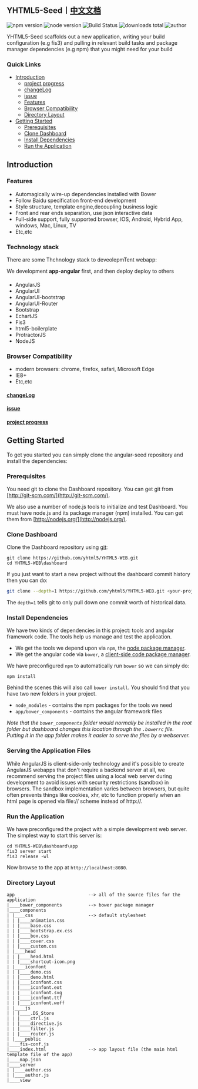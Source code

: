 ## YHTML5-Seed丨[中文文档]
![npm version] ![node version] ![Build Status] ![downloads total] ![author]

YHTML5-Seed scaffolds out a new application, writing your build configuration (e.g fis3)
and pulling in relevant build tasks and package manager dependencies (e.g npm) that you might need for your build   
               

### Quick Links
- [Introduction](#introduction)
    - [project progress]  
    - [changeLog](https://github.com/yhtml5/FW-Dashboard/blob/master/changeLog.md)
    - [issue]
    - [Features](#features)
    - [Browser Compatibility](#browser-compatibility)
    - [Directory Layout](#directory-layout) 
- [Getting Started](#getting-started)
    - [Prerequisites](#prerequisites)
    - [Clone Dashboard](#clone-dashboard)
    - [Install Dependencies](#install-dependencies)
    - [Run the Application](#run-the-application)
    

## Introduction  

### Features  
  * Automagically wire-up dependencies installed with Bower
  * Follow Baidu specification front-end development
  * Style structure, template engine,decoupling business logic
  * Front and rear ends separation, use json interactive data
  * Full-side support, fully supported browser, IOS, Android, Hybrid App, windows, Mac, Linux, TV
  * Etc,etc

### Technology stack

There are some Thchnology stack to deveolepmTent webapp:

We development **app-angular** first, and then deploy deploy to others

#### 


  * AngularJS
  * AngularUI
  * AngularUI-bootstrap
  * AngularUI-Router
  * Bootstrap
  * EchartJS 
  * Fis3
  * html5-boilerplate
  * ProtractorJS
  * NodeJS 

### Browser Compatibility
  * modern browsers: chrome, firefox, safari, Microsoft Edge  
  * IE8+
  * Etc,etc

#### [changeLog] 
#### [issue]
#### [project progress]

## Getting Started  

To get you started you can simply clone the angular-seed repository and install the dependencies:

### Prerequisites  

You need git to clone the Dashboard repository. You can get git from
[http://git-scm.com/](http://git-scm.com/).

We also use a number of node.js tools to initialize and test Dashboard. You must have node.js and
its package manager (npm) installed.  You can get them from [http://nodejs.org/](http://nodejs.org/).
 
### Clone Dashboard  

Clone the Dashboard repository using [git][git]:

```
git clone https://github.com/yhtml5/YHTML5-WEB.git
cd YHTML5-WEB\dashboard
```

If you just want to start a new project without the dashboard commit history then you can do:

```bash
git clone --depth=1 https://github.com/yhtml5/YHTML5-WEB.git <your-project-name>
```

The `depth=1` tells git to only pull down one commit worth of historical data.

### Install Dependencies  

We have two kinds of dependencies in this project: tools and angular framework code.  The tools help
us manage and test the application.

* We get the tools we depend upon via `npm`, the [node package manager][npm].
* We get the angular code via `bower`, a [client-side code package manager][bower].

We have preconfigured `npm` to automatically run `bower` so we can simply do:

```
npm install
```

Behind the scenes this will also call `bower install`.  You should find that you have two new
folders in your project.

* `node_modules` - contains the npm packages for the tools we need
* `app/bower_components` - contains the angular framework files

*Note that the `bower_components` folder would normally be installed in the root folder but
dashboard changes this location through the `.bowerrc` file.  Putting it in the app folder makes
it easier to serve the files by a webserver.*




### Serving the Application Files

While AngularJS is client-side-only technology and it's possible to create AngularJS webapps that don't require a backend server at all,
we recommend serving the project files using a local web server during development to avoid issues with security restrictions (sandbox) in browsers. 
The sandbox implementation varies between browsers, but quite often prevents things like cookies, xhr, etc to function properly when an html page is opened via file:// scheme instead of http://.

### Run the Application  

We have preconfigured the project with a simple development web server.  The simplest way to start
this server is:

```
cd YHTML5-WEB\dashboard\app 
fis3 server start
fis3 release -wl
```

Now browse to the app at `http://localhost:8080`.

### Directory Layout
```
app                            --> all of the source files for the application
|____bower_components          --> bower package manager
|____components
| |____css                     --> default stylesheet
| | |____animation.css
| | |____base.css
| | |____bootstrap.ex.css
| | |____box.css
| | |____cover.css
| | |____custom.css
| |____head
| | |____head.html
| | |____shortcut-icon.png
| |____iconfont
| | |____demo.css
| | |____demo.html
| | |____iconfont.css
| | |____iconfont.eot
| | |____iconfont.svg
| | |____iconfont.ttf
| | |____iconfont.woff
| |____js
| | |____.DS_Store
| | |____ctrl.js
| | |____directive.js
| | |____filter.js
| | |____router.js
| |____public
|____fis-conf.js
|____index.html                --> app layout file (the main html template file of the app)
|____map.json
|____server
| |____author.css
| |____author.js
|____view

```

[git]: http://git-scm.com/
[bower]: http://bower.io
[npm]: https://www.npmjs.org/
[node]: http://nodejs.org
[protractor]: https://github.com/angular/protractor
[jasmine]: http://jasmine.github.io
[karma]: http://karma-runner.github.io
[travis]: https://travis-ci.org/
[http-server]: https://github.com/nodeapps/http-server

[npm version]:https://img.shields.io/npm/v/npm.svg
[node version]:https://img.shields.io/badge/node-v4.3.2-blue.svg
[Build Status]:https://img.shields.io/travis/twbs/bootstrap/master.svg
[downloads total]:https://img.shields.io/github/downloads/atom/atom/total.svg
[author]:https://img.shields.io/badge/author-yhtml5-blue.svg

[changeLog]:https://github.com/yhtml5/FW-Dashboard/blob/master/changeLog.md
[problem]:https://github.com/yhtml5/FW-Dashboard/blob/master/question.md
[project progress]:https://github.com/yhtml5/FW-Dashboard/issues?q=%E4%BB%BB%E5%8A%A1+is%3Aopen
[issue]:https://github.com/yhtml5/FW-Dashboard/blob/master/changeLog.md


[中文文档]:https://github.com/yhtml5/YHTML5-Seed/blob/master/README_ZH.md
